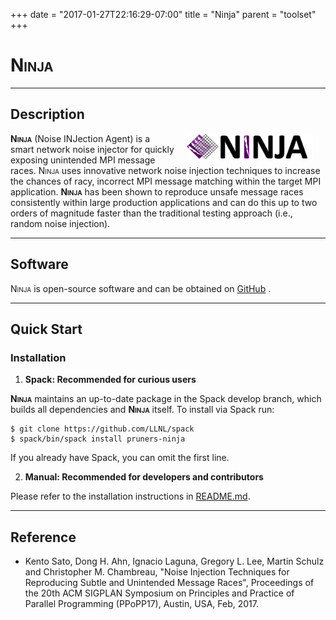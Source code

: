 +++
date = "2017-01-27T22:16:29-07:00"
title = "Ninja"
parent = "toolset"
+++

<h1><span style="font-variant: small-caps;">Ninja</span></h1>


---
## Description
<img src="../img/NINJA_logo.png" width="40%" alt="NINJA Logo" title="ReMPI" align="right" style="margin-left: 20px; margin-right: 20px;"/>
<span style="font-variant: small-caps;"><b>Ninja</b></span> (Noise INJection Agent) is a smart network noise injector
for quickly exposing unintended MPI message races.
<span style="font-variant: small-caps;">Ninja</span> uses innovative network noise injection
techniques to increase the chances of racy, incorrect MPI message matching within the target
MPI application. <span style="font-variant: small-caps;"><b>Ninja</b></span> has been shown to reproduce unsafe message races consistently within
large production applications and can do this up to two orders of magnitude faster than the
traditional testing approach (i.e., random noise injection).

---
## Software

<span style="font-variant: small-caps;">Ninja</span> is open-source software and can be obtained on <a class="smooth-link" title="GitHub" href="https://github.com/PRUNERS/NINJA" target="_blank"><u>GitHub</u></a> <i class="fa fa-github"></i>.

---
## Quick Start

### Installation

1. **Spack: Recommended for curious users**

<b><span style="font-variant: small-caps;">Ninja</span></b> maintains an up-to-date package in the Spack develop branch, which builds all dependencies and <b><span style="font-variant: small-caps;">Ninja</span></b> itself. To install via Spack run:

```console
$ git clone https://github.com/LLNL/spack
$ spack/bin/spack install pruners-ninja
```

If you already have Spack, you can omit the first line.


2. **Manual: Recommended for developers and contributors**

Please refer to the installation instructions in <a class="smooth-link" title="README" href="https://github.com/PRUNERS/NINJA/blob/master/README.md" target="_blank">README.md</a>.

---
## Reference
- Kento Sato, Dong H. Ahn, Ignacio Laguna, Gregory L. Lee, Martin Schulz and Christopher M. Chambreau, "Noise Injection Techniques for Reproducing Subtle and Unintended Message Races", Proceedings of the 20th ACM SIGPLAN Symposium on Principles and Practice of Parallel Programming (PPoPP17), Austin, USA, Feb, 2017.
